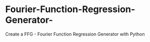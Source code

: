 # Fourier-Function-Regression-Generator-
Create a FFG - Fourier Function Regression Generator with Python
